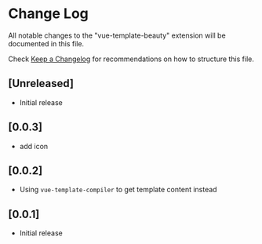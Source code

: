 # Change Log

All notable changes to the "vue-template-beauty" extension will be documented in this file.

Check [Keep a Changelog](http://keepachangelog.com/) for recommendations on how to structure this file.

## [Unreleased]

-   Initial release

## [0.0.3]

-   add icon

## [0.0.2]

-   Using `vue-template-compiler` to get template content instead

## [0.0.1]

-   Initial release

